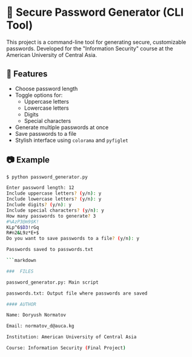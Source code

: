 # 🔐 Secure Password Generator (CLI Tool)

This project is a command-line tool for generating secure, customizable passwords. Developed for the "Information Security" course at the American University of Central Asia.

## 📌 Features

- Choose password length
- Toggle options for:
  - Uppercase letters
  - Lowercase letters
  - Digits
  - Special characters
- Generate multiple passwords at once
- Save passwords to a file
- Stylish interface using `colorama` and `pyfiglet`

## 📷 Example

```bash
$ python password_generator.py

Enter password length: 12
Include uppercase letters? (y/n): y
Include lowercase letters? (y/n): y
Include digits? (y/n): y
Include special characters? (y/n): y
How many passwords to generate? 3
#%AzP3@m9$K!
KLp^6$D3!rGq
R#n2&L9z*E+$
Do you want to save passwords to a file? (y/n): y

Passwords saved to passwords.txt

```markdown

###  FILES

password_generator.py: Main script

passwords.txt: Output file where passwords are saved

#### AUTHOR

Name: Doryush Normatov

Email: normatov_d@auca.kg

Institution: American University of Central Asia

Course: Information Security (Final Project)
